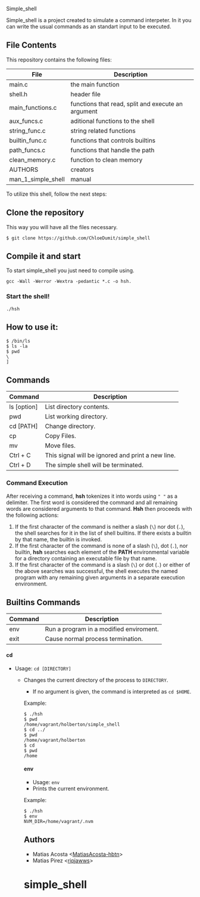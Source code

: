  Simple_shell

 Simple_shell is a project created to simulate a command interpeter. In it you can write the usual commands as an standart input to be executed.

 ## File Contents
 This repository contains the following files:

 |   **File**   |   **Description**   |
 | -------------- | --------------------- |
 | main.c | the main function |
 | shell.h | header file |
 | main_functions.c | functions that read, split and execute an argument |
 | aux_funcs.c | aditional functions to the shell |
 | string_func.c | string related functions |
 | builtin_func.c | functions that controls builtins |
 | path_funcs.c | functions that handle the path |
 | clean_memory.c | function to clean memory |
 | AUTHORS | creators |
 | man_1_simple_shell | manual |

 To utilize this shell, follow the next steps:

 ## Clone the repository

 This way you will have all the files necessary.

 ```
 $ git clone https://github.com/ChloeDumit/simple_shell
 ```

 ## Compile it and start

 To start simple_shell you just need to compile using.

 ```
 gcc -Wall -Werror -Wextra -pedantic *.c -o hsh.
 ```

 ### Start the shell!

 ```
 ./hsh
 ```

 ## How to use it:

 ```
 $ /bin/ls
 $ ls -la
 $ pwd
 \
 ]
 ```
 ## Commands
 |   **Command**   |   **Description**   |
 | -------------- | --------------------- |
 | ls [option] | List directory contents. |
 | pwd | List working directory. |
 | cd [PATH] | Change directory. |
 | cp | Copy Files. |
 | mv | Move files. |
 | Ctrl + C | This signal will be ignored and print a new line. |
 | Ctrl + D | The simple shell will be terminated. |

 ### Command Execution

 After receiving a command, **hsh** tokenizes it into words using `" "` as a delimiter. The first word is considered the command and all remaining words are considered arguments to that command. **Hsh** then proceeds with the following actions:
 1. If the first character of the command is neither a slash (`\`) nor dot (`.`), the shell searches for it in the list of shell builtins. If there exists a builtin by that name, the builtin is invoked.
 2. If the first character of the command is none of a slash (`\`), dot (`.`), nor builtin, **hsh** searches each element of the **PATH** environmental variable for a directory containing an executable file by that name.
 3. If the first character of the command is a slash (`\`) or dot (`.`) or either of the above searches was successful, the shell executes the named program with any remaining given arguments in a separate execution environment.

 ## Builtins Commands
 |   **Command**   |   **Description**   |
 | -------------- | --------------------- |
 | env |  Run a program in a modified enviroment. |
 | exit | Cause normal process termination. |
 #### cd
   * Usage: `cd [DIRECTORY]`
     * Changes the current directory of the process to `DIRECTORY`.
       * If no argument is given, the command is interpreted as `cd $HOME`.

       Example:
       ```
       $ ./hsh
       $ pwd
       /home/vagrant/holberton/simple_shell
       $ cd ../
       $ pwd
       /home/vagrant/holberton
       $ cd
       $ pwd
       /home
       ```

       #### env
         * Usage: `env`
	   * Prints the current environment.

	   Example:
	   ```
	   $ ./hsh
	   $ env
	   NVM_DIR=/home/vagrant/.nvm
	   ```

	   ## Authors
	   * Matias Acosta <[MatiasAcosta-hbtn](https://github.com/MatiasAcosta-hbtn)>
	   * Matias Pirez <[ripjawws](https://github.com/ripjawws)>
	   # simple_shell
